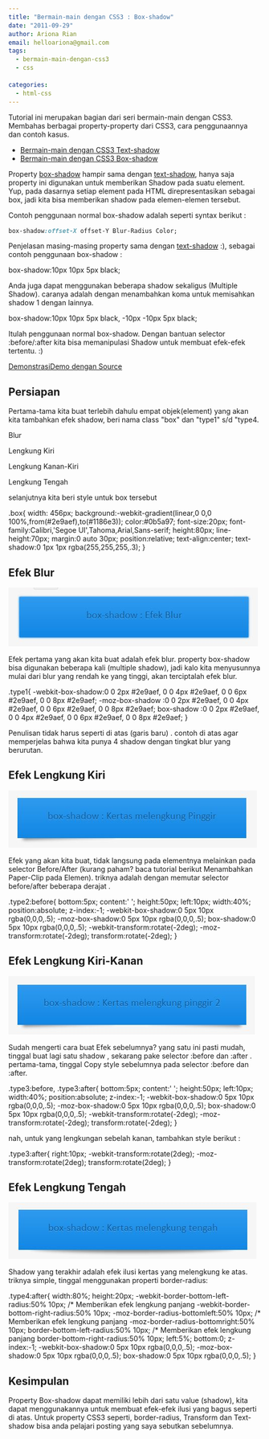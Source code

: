 ```yaml
---
title: "Bermain-main dengan CSS3 : Box-shadow"
date: "2011-09-29"
author: Ariona Rian
email: helloariona@gmail.com
tags: 
  - bermain-main-dengan-css3
  - css

categories: 
  - html-css
---
```


Tutorial ini merupakan bagian dari seri bermain-main dengan CSS3. Membahas berbagai property-property dari CSS3, cara penggunaannya dan contoh kasus.

- [Bermain-main dengan CSS3 Text-shadow](/?p=1256)
- [Bermain-main dengan CSS3 Box-shadow](/?p=1275)

Property [box-shadow](/?p=1275) hampir sama dengan [text-shadow](/?p=1256), hanya saja property ini digunakan untuk memberikan Shadow pada suatu element. Yup, pada dasarnya setiap element pada HTML direpresentasikan sebagai box, jadi kita bisa memberikan shadow pada elemen-elemen tersebut.

Contoh penggunaan normal box-shadow adalah seperti syntax berikut :

```css
box-shadow:offset-X offset-Y Blur-Radius Color;
```

Penjelasan masing-masing property sama dengan [text-shadow](/?p=1256) :), sebagai contoh penggunaan box-shadow :

box-shadow:10px 10px 5px black;

Anda juga dapat menggunakan beberapa shadow sekaligus (Multiple Shadow). caranya adalah dengan menambahkan koma untuk memisahkan shadow 1 dengan lainnya.

box-shadow:10px 10px 5px black, -10px -10px 5px black;

Itulah penggunaan normal box-shadow. Dengan bantuan selector :before/:after kita bisa memanipulasi Shadow untuk membuat efek-efek tertentu. :)

[Demonstrasi](http://jsfiddle.net/yans_fied/7SVSd/5/embedded/result/ "Demontrasi")[Demo dengan Source](http://jsfiddle.net/yans_fied/7SVSd/5/ "Source")

## Persiapan

Pertama-tama kita buat terlebih dahulu empat objek(element) yang akan kita tambahkan efek shadow, beri nama class "box" dan "type1" s/d "type4.

Blur

Lengkung Kiri

Lengkung Kanan-Kiri

Lengkung Tengah

selanjutnya kita beri style untuk box tersebut

.box{
    width: 456px;
    background:-webkit-gradient(linear,0 0,0 100%,from(#2e9aef),to(#1186e3));
    color:#0b5a97;
    font-size:20px;
    font-family:Calibri,'Segoe UI',Tahoma,Arial,Sans-serif;
    height:80px;
    line-height:70px;
    margin:0 auto 30px;
    position:relative;
    text-align:center;
    text-shadow:0 1px 1px rgba(255,255,255,.3);
}

## Efek Blur

![Blur](./images/bblur.jpg)

Efek pertama yang akan kita buat adalah efek blur. property box-shadow bisa digunakan beberapa kali (multiple shadow), jadi kalo kita menyusunnya mulai dari blur yang rendah ke yang tinggi, akan terciptalah efek blur.

.type1{
-webkit-box-shadow:0 0 2px #2e9aef,
                   0 0 4px #2e9aef,
                   0 0 6px #2e9aef,
                   0 0 8px #2e9aef;
-moz-box-shadow   :0 0 2px #2e9aef,
                   0 0 4px #2e9aef,
                   0 0 6px #2e9aef,
                   0 0 8px #2e9aef;
box-shadow        :0 0 2px #2e9aef,
                   0 0 4px #2e9aef,
                   0 0 6px #2e9aef,
                   0 0 8px #2e9aef;
}

Penulisan tidak harus seperti di atas (garis baru) . contoh di atas agar memperjelas bahwa kita punya 4 shadow dengan tingkat blur yang berurutan.

## Efek Lengkung Kiri

![Lengkung Pinggir](./images/lengkungpinggir.jpg)

Efek yang akan kita buat, tidak langsung pada elementnya melainkan pada selector Before/After (kurang paham? baca tutorial berikut Menambahkan Paper-Clip pada Elemen). triknya adalah dengan memutar selector before/after beberapa derajat .

.type2:before{
    bottom:5px;
    content:' ';
    height:50px;
    left:10px;
    width:40%;
    position:absolute;
    z-index:-1;
    -webkit-box-shadow:0 5px 10px rgba(0,0,0,.5);
    -moz-box-shadow:0 5px 10px rgba(0,0,0,.5);
    box-shadow:0 5px 10px rgba(0,0,0,.5);
    -webkit-transform:rotate(-2deg);
    -moz-transform:rotate(-2deg);
    transform:rotate(-2deg);
}

## Efek Lengkung Kiri-Kanan

![Lengkung Kiri dan Kanan](./images/lengkungpinggir2.jpg)

Sudah mengerti cara buat Efek sebelumnya? yang satu ini pasti mudah, tinggal buat lagi satu shadow , sekarang pake selector :before dan :after . pertama-tama, tinggal Copy style sebelumnya pada selector :before dan :after.

.type3:before, .type3:after{
    bottom:5px;
    content:' ';
    height:50px;
    left:10px;
    width:40%;
    position:absolute;
    z-index:-1;
    -webkit-box-shadow:0 5px 10px rgba(0,0,0,.5);
    -moz-box-shadow:0 5px 10px rgba(0,0,0,.5);
    box-shadow:0 5px 10px rgba(0,0,0,.5);
    -webkit-transform:rotate(-2deg);
    -moz-transform:rotate(-2deg);
    transform:rotate(-2deg);
}

nah, untuk yang lengkungan sebelah kanan, tambahkan style berikut :

.type3:after{
    right:10px;
    -webkit-transform:rotate(2deg);
    -moz-transform:rotate(2deg);
    transform:rotate(2deg);
}

## Efek Lengkung Tengah

![Lengkeung Tengah](./images/lengkungtengah.jpg)

Shadow yang terakhir adalah efek ilusi kertas yang melengkung ke atas. triknya simple, tinggal menggunakan properti border-radius:

.type4:after{
    width:80%;
    height:20px;
    -webkit-border-bottom-left-radius:50% 10px; /\* Memberikan efek lengkung panjang
    -webkit-border-bottom-right-radius:50% 10px;
    -moz-border-radius-bottomleft:50% 10px; /\* Memberikan efek lengkung panjang
    -moz-border-radius-bottomright:50% 10px;
    border-bottom-left-radius:50% 10px; /\* Memberikan efek lengkung panjang
    border-bottom-right-radius:50% 10px;
    left:5%;
    bottom:0;
    z-index:-1;
    -webkit-box-shadow:0 5px 10px rgba(0,0,0,.5);
    -moz-box-shadow:0 5px 10px rgba(0,0,0,.5);
    box-shadow:0 5px 10px rgba(0,0,0,.5);
}

## Kesimpulan

Property Box-shadow dapat memiliki lebih dari satu value (shadow), kita dapat menggunakannya untuk membuat efek-efek ilusi yang bagus seperti di atas. Untuk property CSS3 seperti, border-radius, Transform dan Text-shadow bisa anda pelajari posting yang saya sebutkan sebelumnya.
